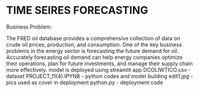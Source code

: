 # TIME SEIRES FORECASTING
Business Problem:

The FRED oil database provides a comprehensive collection of data on crude oil prices, production, and consumption. One of the key business problems in the energy sector is forecasting the future demand for oil. Accurately forecasting oil demand can help energy companies optimize their operations, plan for future investments, and manage their supply chain more effectively.
model is deployed using streamlit app 
DCOLIWTICO.csv - dataset 
PROJECT_11(4).IPYNB - python codes and model building
edit1.jpg - pics used as cover in deployment 
python.py - deployment code
